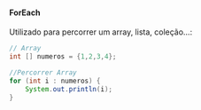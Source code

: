 #### ForEach

Utilizado para percorrer um array, lista, coleção…:

```java
// Array
int [] numeros = {1,2,3,4};

//Percorrer Array
for (int i : numeros) {
	System.out.println(i);
}
```